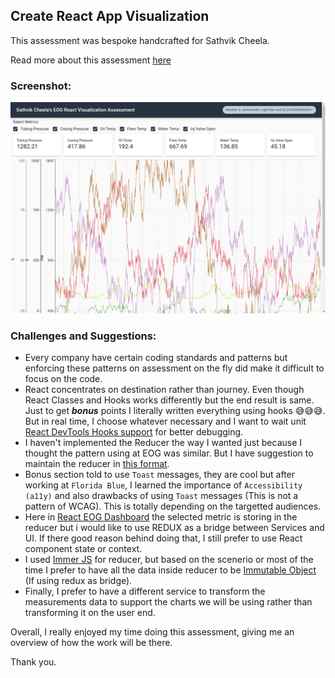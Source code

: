 ## Create React App Visualization

This assessment was bespoke handcrafted for Sathvik Cheela.

Read more about this assessment [here](https://react.eogresources.com)

### Screenshot: 
![Screenshot](img/final_screenshot.png)

### Challenges and Suggestions:

* Every company have certain coding standards and patterns but enforcing these patterns on assessment on the fly did make it difficult to focus on the code. 
* React concentrates on destination rather than journey. Even though React Classes and Hooks works differently but the end result is same. Just to get ***bonus*** points I literally written everything using hooks 😅😅😅. But in real time, I choose whatever necessary and I want to wait unit [React DevTools Hooks support](https://react-devtools-experimental.now.sh/) for better debugging.
* I haven't implemented the Reducer the way I wanted just because I thought the pattern using at EOG was similar. But I have suggestion to maintain the reducer in [this format](store/SAMPLE_REDUCER.js).
* Bonus section told to use `Toast` messages, they are cool but after working at `Florida Blue`, I learned the importance of `Accessibility (a11y)` and also drawbacks of using `Toast` messages (This is not a pattern of WCAG). This is totally depending on the targetted audiences.
* Here in [React EOG Dashboard](https://react.eogresources.com/dashboard) the selected metric is storing in the reducer but i would like to use REDUX as a bridge between Services and UI. If there good reason behind doing that, I still prefer to use React component state or context.
* I used [Immer JS](https://github.com/immerjs/immer) for reducer, but based on the scenerio or most of the time I prefer to have all the data inside reducer to be [Immutable Object](https://immutable-js.github.io/immutable-js/) (If using redux as bridge).
* Finally, I prefer to have a different service to transform the measurements data to support the charts we will be using rather than transforming it on the user end.


Overall, I really enjoyed my time doing this assessment, giving me an overview of how the work will be there. 

Thank you.